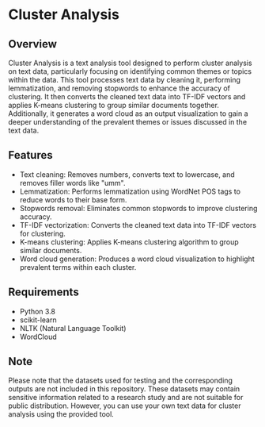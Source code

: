# Cluster Analysis

## Overview
Cluster Analysis is a text analysis tool designed to perform cluster analysis on text data, particularly focusing on identifying common themes or topics within the data. This tool processes text data by cleaning it, performing lemmatization, and removing stopwords to enhance the accuracy of clustering. It then converts the cleaned text data into TF-IDF vectors and applies K-means clustering to group similar documents together. Additionally, it generates a word cloud as an output visualization to gain a deeper understanding of the prevalent themes or issues discussed in the text data.

## Features
- Text cleaning: Removes numbers, converts text to lowercase, and removes filler words like "umm".
- Lemmatization: Performs lemmatization using WordNet POS tags to reduce words to their base form.
- Stopwords removal: Eliminates common stopwords to improve clustering accuracy.
- TF-IDF vectorization: Converts the cleaned text data into TF-IDF vectors for clustering.
- K-means clustering: Applies K-means clustering algorithm to group similar documents.
- Word cloud generation: Produces a word cloud visualization to highlight prevalent terms within each cluster.

## Requirements
- Python 3.8
- scikit-learn
- NLTK (Natural Language Toolkit)
- WordCloud

## Note
Please note that the datasets used for testing and the corresponding outputs are not included in this repository. These datasets may contain sensitive information related to a research study and are not suitable for public distribution. However, you can use your own text data for cluster analysis using the provided tool.
